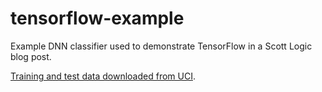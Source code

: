 # tensorflow-example
Example DNN classifier used to demonstrate TensorFlow in a Scott Logic blog post.

<a href="https://archive.ics.uci.edu/ml/datasets/semeion+handwritten+digit">Training and test data downloaded from UCI</a>.
